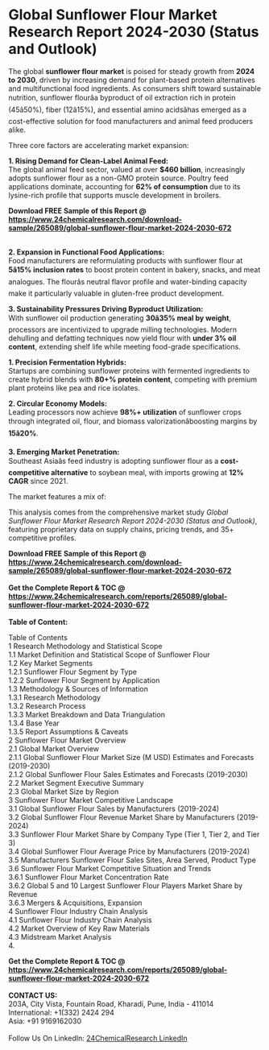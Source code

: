 <h1>Global Sunflower Flour Market Research Report 2024-2030 (Status and Outlook)</h1><p>The global <strong>sunflower flour market</strong> is poised for steady growth from <strong>2024 to 2030</strong>, driven by increasing demand for plant-based protein alternatives and multifunctional food ingredients. As consumers shift toward sustainable nutrition, sunflower flourâa byproduct of oil extraction rich in protein (45â50%), fiber (12â15%), and essential amino acidsâhas emerged as a cost-effective solution for food manufacturers and animal feed producers alike.</p><p>Three core factors are accelerating market expansion:</p><p><strong>1. Rising Demand for Clean-Label Animal Feed:</strong><br>
The global animal feed sector, valued at over <strong>$460 billion</strong>, increasingly adopts sunflower flour as a non-GMO protein source. Poultry feed applications dominate, accounting for <strong>62% of consumption</strong> due to its lysine-rich profile that supports muscle development in broilers.</p><div><b>Download FREE Sample of this Report @ 
            <a href="https://www.24chemicalresearch.com/download-sample/265089/global-sunflower-flour-market-2024-2030-672">
            https://www.24chemicalresearch.com/download-sample/265089/global-sunflower-flour-market-2024-2030-672</a></b></div><br><p><strong>2. Expansion in Functional Food Applications:</strong><br>
Food manufacturers are reformulating products with sunflower flour at <strong>5â15% inclusion rates</strong> to boost protein content in bakery, snacks, and meat analogues. The flourâs neutral flavor profile and water-binding capacity make it particularly valuable in gluten-free product development.</p><p><strong>3. Sustainability Pressures Driving Byproduct Utilization:</strong><br>
With sunflower oil production generating <strong>30â35% meal by weight</strong>, processors are incentivized to upgrade milling technologies. Modern dehulling and defatting techniques now yield flour with <strong>under 3% oil content</strong>, extending shelf life while meeting food-grade specifications.</p><p><strong>1. Precision Fermentation Hybrids:</strong><br>
Startups are combining sunflower proteins with fermented ingredients to create hybrid blends with <strong>80+% protein content</strong>, competing with premium plant proteins like pea and rice isolates.</p><p><strong>2. Circular Economy Models:</strong><br>
Leading processors now achieve <strong>98%+ utilization</strong> of sunflower crops through integrated oil, flour, and biomass valorizationâboosting margins by <strong>15â20%</strong>.</p><p><strong>3. Emerging Market Penetration:</strong><br>
Southeast Asiaâs feed industry is adopting sunflower flour as a <strong>cost-competitive alternative</strong> to soybean meal, with imports growing at <strong>12% CAGR</strong> since 2021.</p><p>The market features a mix of:</p><p>This analysis comes from the comprehensive market study <em>Global Sunflower Flour Market Research Report 2024-2030 (Status and Outlook)</em>, featuring proprietary data on supply chains, pricing trends, and 35+ competitive profiles.</p><div><b>Download FREE Sample of this Report @ 
            <a href="https://www.24chemicalresearch.com/download-sample/265089/global-sunflower-flour-market-2024-2030-672">
            https://www.24chemicalresearch.com/download-sample/265089/global-sunflower-flour-market-2024-2030-672</a></b></div><br><div><b>Get the Complete Report & TOC @ 
            <a href="https://www.24chemicalresearch.com/reports/265089/global-sunflower-flour-market-2024-2030-672">
            https://www.24chemicalresearch.com/reports/265089/global-sunflower-flour-market-2024-2030-672</a></b></div><br>
            <b>Table of Content:</b><p>Table of Contents<br />
1 Research Methodology and Statistical Scope<br />
1.1 Market Definition and Statistical Scope of Sunflower Flour<br />
1.2 Key Market Segments<br />
1.2.1 Sunflower Flour Segment by Type<br />
1.2.2 Sunflower Flour Segment by Application<br />
1.3 Methodology & Sources of Information<br />
1.3.1 Research Methodology<br />
1.3.2 Research Process<br />
1.3.3 Market Breakdown and Data Triangulation<br />
1.3.4 Base Year<br />
1.3.5 Report Assumptions & Caveats<br />
2 Sunflower Flour Market Overview<br />
2.1 Global Market Overview<br />
2.1.1 Global Sunflower Flour Market Size (M USD) Estimates and Forecasts (2019-2030)<br />
2.1.2 Global Sunflower Flour Sales Estimates and Forecasts (2019-2030)<br />
2.2 Market Segment Executive Summary<br />
2.3 Global Market Size by Region<br />
3 Sunflower Flour Market Competitive Landscape<br />
3.1 Global Sunflower Flour Sales by Manufacturers (2019-2024)<br />
3.2 Global Sunflower Flour Revenue Market Share by Manufacturers (2019-2024)<br />
3.3 Sunflower Flour Market Share by Company Type (Tier 1, Tier 2, and Tier 3)<br />
3.4 Global Sunflower Flour Average Price by Manufacturers (2019-2024)<br />
3.5 Manufacturers Sunflower Flour Sales Sites, Area Served, Product Type<br />
3.6 Sunflower Flour Market Competitive Situation and Trends<br />
3.6.1 Sunflower Flour Market Concentration Rate<br />
3.6.2 Global 5 and 10 Largest Sunflower Flour Players Market Share by Revenue<br />
3.6.3 Mergers & Acquisitions, Expansion<br />
4 Sunflower Flour Industry Chain Analysis<br />
4.1 Sunflower Flour Industry Chain Analysis<br />
4.2 Market Overview of Key Raw Materials<br />
4.3 Midstream Market Analysis<br />
4.</p><div><b>Get the Complete Report & TOC @ 
            <a href="https://www.24chemicalresearch.com/reports/265089/global-sunflower-flour-market-2024-2030-672">
            https://www.24chemicalresearch.com/reports/265089/global-sunflower-flour-market-2024-2030-672</a></b></div><br><b>CONTACT US:</b><br>
            203A, City Vista, Fountain Road, Kharadi, Pune, India - 411014<br>
            International: +1(332) 2424 294<br>
            Asia: +91 9169162030 <br><br>
            Follow Us On LinkedIn: <a href="https://www.linkedin.com/company/24chemicalresearch/">24ChemicalResearch LinkedIn</a>
